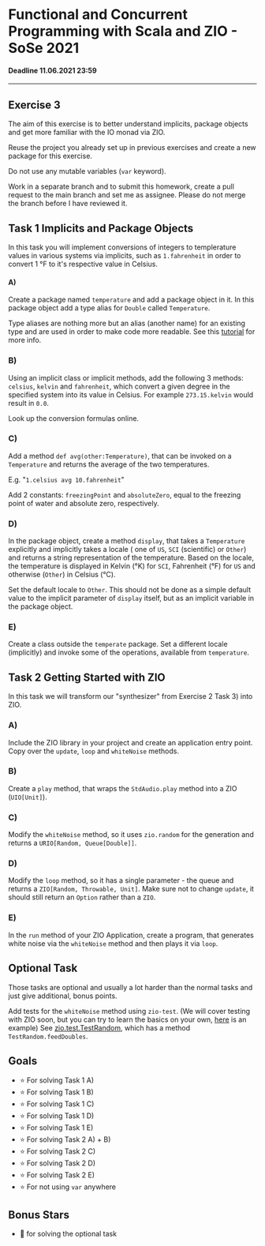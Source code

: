 # Functional and Concurrent Programming with Scala and ZIO - SoSe 2021
#### Deadline 11.06.2021 23:59
---------------------
## Exercise 3


The aim of this exercise is to better understand implicits, package objects and get more familiar with the IO monad via ZIO. 

Reuse the project you already set up in previous exercises and create a new package for this exercise. 

Do not use any mutable variables (`var` keyword). 

Work in a separate branch and to submit this homework, create a pull request to the main branch and set me as assignee. Please do not merge the branch before I have reviewed it.


## Task 1 Implicits and Package Objects
 
In this task you will implement conversions of integers to templerature values in various systems via implicits, such as `1.fahrenheit` in order to convert 1 °F to it's respective value in Celsius.

#### A)
Create a package named `temperature` and add a package object in it. In this package object add a type alias for `Double` called `Temperature`. 

Type aliases are nothing more but an alias (another name) for an existing type and are used in order to make code more readable. See this [tutorial](https://alvinalexander.com/scala/scala-type-aliases-syntax-examples/) for more info.

### B)
Using an implicit class or implicit methods, add the following 3 methods: `celsius`, `kelvin` and `fahrenheit`, which convert a given degree in the specified system into its value in Celsius. For example `273.15.kelvin` would result in `0.0`. 

Look up the conversion formulas online.

### C)

Add a method `def avg(other:Temperature)`, that can be invoked on a `Temperature` and returns the average of the two temperatures. 

E.g. "`1.celsius avg 10.fahrenheit`"

Add 2 constants:  `freezingPoint` and `absoluteZero`, equal to the freezing point of water and absolute zero, respectively.

### D) 

In the package object, create a method `display`, that takes a `Temperature` explicitly and implicitly takes a locale ( one of `US`, `SCI` (scientific) or `Other`) and returns a string representation of the temperature. Based on the locale, the temperature is displayed in Kelvin (°K) for `SCI`, Fahrenheit (°F) for `US` and otherwise (`Other`) in Celsius (°C).

Set the default locale to `Other`. This should not be done as a simple default value to the implicit parameter of `display` itself, but as an implicit variable in the package object.

### E)

Create a class outside the `temperate` package. Set a different locale (implicitly) and invoke some of the operations, available from `temperature`.

## Task 2 Getting Started with ZIO
In this task we will transform our "synthesizer" from Exercise 2 Task 3) into ZIO.

### A)
Include the ZIO library in your project and create an application entry point. Copy over the `update`, `loop` and `whiteNoise` methods.

### B)
Create a `play` method, that wraps the `StdAudio.play` method into a ZIO (`UIO[Unit]`).

### C)
Modify the `whiteNoise` method, so it uses `zio.random` for the generation and returns a `URIO[Random, Queue[Double]]`.

### D)

Modify the `loop` method, so it has a single parameter - the queue and returns a `ZIO[Random, Throwable, Unit]`. Make sure not to change `update`, it should still return an `Option` rather than a `ZIO`.

### E)
In the `run` method of your ZIO Application, create a program, that generates white noise via the `whiteNoise` method and then plays it via `loop`. 

## Optional Task
Those tasks are optional and usually a lot harder than the normal tasks and just give additional, bonus points.

Add tests for the `whiteNoise` method using `zio-test`. (We will cover testing with ZIO soon, but you can try to learn the basics on your own, [here](https://zio.dev/docs/usecases/usecases_testing) is an example) See [zio.test.TestRandom](https://zio.dev/docs/howto/test-effects#testing-random), which has a method `TestRandom.feedDoubles`.

## Goals
- :star: For solving Task 1 A)
- :star: For solving Task 1 B)
- :star: For solving Task 1 C)
- :star: For solving Task 1 D)
- :star: For solving Task 1 E)
- :star: For solving Task 2 A) + B)
- :star: For solving Task 2 C)
- :star: For solving Task 2 D)
- :star: For solving Task 2 E)
- :star: For not using `var` anywhere

## Bonus Stars
- :star2: for solving the optional task
